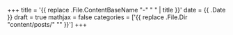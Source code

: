 +++
title = '{{ replace .File.ContentBaseName "-" " " | title }}'
date = {{ .Date }}
draft = true
mathjax = false
categories = ['{{ replace .File.Dir "content/posts/" "" }}']
+++
